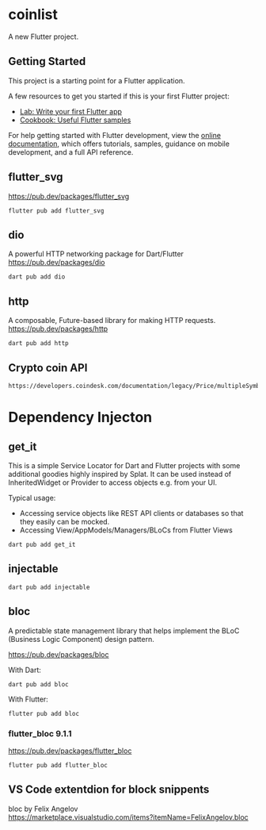 # coinlist

A new Flutter project.

## Getting Started

This project is a starting point for a Flutter application.

A few resources to get you started if this is your first Flutter project:

- [Lab: Write your first Flutter app](https://docs.flutter.dev/get-started/codelab)
- [Cookbook: Useful Flutter samples](https://docs.flutter.dev/cookbook)

For help getting started with Flutter development, view the
[online documentation](https://docs.flutter.dev/), which offers tutorials,
samples, guidance on mobile development, and a full API reference.


## flutter_svg  
https://pub.dev/packages/flutter_svg  

```shell
flutter pub add flutter_svg
```


## dio  
A powerful HTTP networking package for Dart/Flutter  
https://pub.dev/packages/dio  
```shell
dart pub add dio
```
## http
A composable, Future-based library for making HTTP requests.  
https://pub.dev/packages/http  
```shell
dart pub add http
```


## Crypto coin API  
```
https://developers.coindesk.com/documentation/legacy/Price/multipleSymbolsPriceEndpoint
```

# Dependency Injecton  

## get_it  
This is a simple Service Locator for Dart and Flutter projects with some additional goodies highly inspired by Splat. It can be used instead of InheritedWidget or Provider to access objects e.g. from your UI.  

Typical usage:
- Accessing service objects like REST API clients or databases so that they easily can be mocked.
- Accessing View/AppModels/Managers/BLoCs from Flutter Views

```shell
dart pub add get_it
```

## injectable  
```shell
dart pub add injectable
```

## bloc  
A predictable state management library that helps implement the BLoC (Business Logic Component) design pattern.  

https://pub.dev/packages/bloc

With Dart:
```shell
dart pub add bloc
```

With Flutter:
```shell
flutter pub add bloc
```

### flutter_bloc 9.1.1  
https://pub.dev/packages/flutter_bloc   

```shell
flutter pub add flutter_bloc
```


## VS Code extentdion for block snippents  
bloc by Felix Angelov  
https://marketplace.visualstudio.com/items?itemName=FelixAngelov.bloc  

